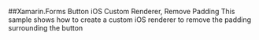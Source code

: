 ##Xamarin.Forms Button iOS Custom Renderer, Remove Padding
This sample shows how to create a custom iOS renderer to remove the padding surrounding the button
